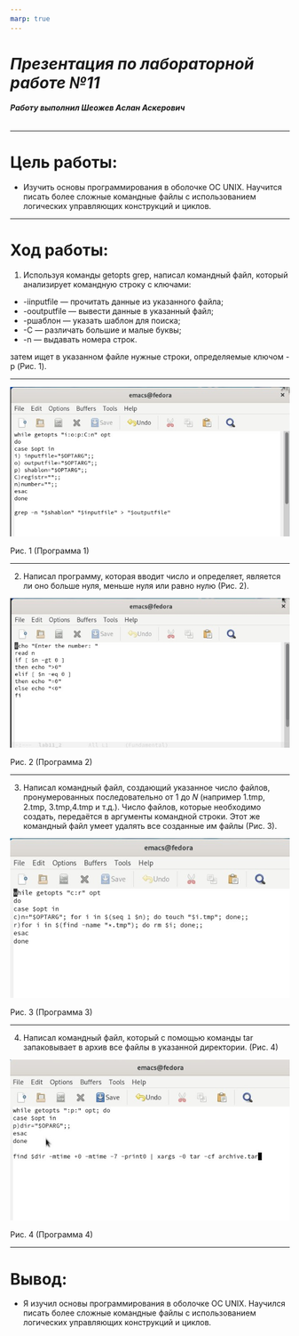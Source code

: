 ```yaml
---
marp: true
---
```

 # ***Презентация по лабораторной работе №11***
 ###### **Работу выполнил Шеожев Аслан Аскерович**

<!-- _backgroundColor: #c0c0c0 -->

---
# Цель работы:
* Изучить основы программирования в оболочке ОС UNIX. Научится писать более сложные командные файлы с использованием логических управляющих конструкций и циклов.
<!-- _backgroundColor: #c0c0c0 -->
---
<!-- _backgroundColor: #c0c0c0 -->
# Ход работы:

1. Используя команды getopts grep, написал командный файл, который анализирует командную строку с ключами:

* -iinputfile — прочитать данные из указанного файла;
* -ooutputfile — вывести данные в указанный файл;
* -pшаблон — указать шаблон для поиска;
* -C — различать большие и малые буквы;
* -n — выдавать номера строк.

затем ищет в указанном файле нужные строки, определяемые ключом -p (Рис. 1).

---

![Рис. 1 (Программа 1)](image/2.jpg) 
<!-- _backgroundColor: #c0c0c0 -->

Рис. 1 (Программа 1)

---

2. Написал программу, которая вводит число и определяет, является ли оно больше нуля, меньше нуля или равно нулю (Рис. 2).
<!-- _backgroundColor: #c0c0c0 -->

![Рис. 2 (Программа 2)](image/4.jpg) 

Рис. 2 (Программа 2)

---

3. Написал командный файл, создающий указанное число файлов, пронумерованных последовательно от 1 до 𝑁 (например 1.tmp, 2.tmp, 3.tmp,4.tmp и т.д.). Число файлов, которые необходимо создать, передаётся в аргументы командной строки. Этот же командный файл умеет удалять все созданные им файлы (Рис. 3).

![Рис. 3 (Программа 3)](image/6.jpg) 

Рис. 3 (Программа 3)
<!-- _backgroundColor: #c0c0c0 -->

---

4. Написал командный файл, который с помощью команды tar запаковывает в архив все файлы в указанной директории. (Рис. 4)

![Рис. 4 (Программа 4)](image/8.jpg) 
<!-- _backgroundColor: #c0c0c0 -->

Рис. 4 (Программа 4)

---
# Вывод:
<!-- _backgroundColor: #c0c0c0 -->
* Я изучил основы программирования в оболочке ОС UNIX. Научился писать более сложные командные файлы с использованием логических управляющих конструкций и циклов.